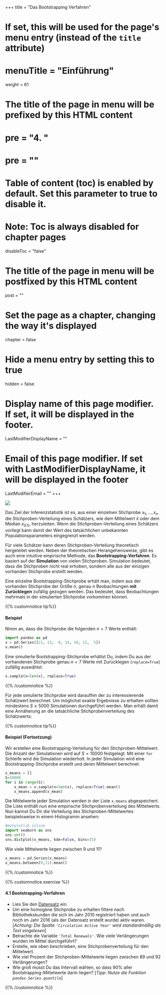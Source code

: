 +++
title = "Das Bootstrapping Verfahren"
# If set, this will be used for the page's menu entry (instead of the `title` attribute)
# menuTitle = "Einführung"
weight = 61
# The title of the page in menu will be prefixed by this HTML content
# pre = "<b>4. </b>"
# pre = "<i class='fab fa-github'></i>"
# Table of content (toc) is enabled by default. Set this parameter to true to disable it.
# Note: Toc is always disabled for chapter pages
disableToc = "false"

# The title of the page in menu will be postfixed by this HTML content
post = ""
# Set the page as a chapter, changing the way it's displayed
chapter = false
# Hide a menu entry by setting this to true
hidden = false
# Display name of this page modifier. If set, it will be displayed in the footer.
LastModifierDisplayName = ""
# Email of this page modifier. If set with LastModifierDisplayName, it will be displayed in the footer
LastModifierEmail = ""
+++

![](../bootstrap.files/bootstrap.png)


Das Ziel der Inferenzstatistik ist es, aus einer einzelnen Stichprobe $x_1, \dots, x_n$ die Stichproben-Verteilung eines Schätzers, wie dem Mittelwert $\bar{x}$ oder dem Median $x_{0.5}$, herzuleiten. Wenn die Stichproben-Verteilung eines Schätzers vorliegt kann damit der Wert des tatsächlichen unbekannten Populationsparameters eingegrenzt werden.

Für viele Schätzer kann deren Stichproben-Verteilung theoretisch hergeleitet werden. Neben der theoretischen Herangehensweise, gibt es auch eine intuitive empirische Methode, das **Bootstrapping-Verfahren**. Es basiert auf der **Simulation** von vielen Stichproben. Simulation bedeutet, dass die Stichproben nicht real erhoben, sondern alle aus der einzigen vorhanden Stichprobe erstellt werden.

Eine einzelne Bootstrapping-Stichprobe erhält man, indem aus der vorhanden Stichprobe der Größe $n$, genau $n$ Beobachtungen **mit Zurücklegen** zufällig gezogen werden. Das bedeutet, dass Beobachtungen mehrmals in der simulierten Stichprobe vorkommen können.

{{% customnotice tip%}}

#### Beispiel

Nimm an, dass die Stichprobe die folgenden $n=7$ Werte enthält:

```python
import pandas as pd
x = pd.Series([21, 13,  8, 14, 10, 12,  5])
x.mean()
```

Eine simulierte Bootstrapping-Stichprobe erhältst Du, indem Du aus der vorhandenen Stichprobe genau $n=7$ Werte mit Zurücklegen (`replace=True`) zufällig auswählst:

```python
x.sample(n=len(x), replace=True) 
```
{{% /customnotice %}}

Für jede simulierte Stichprobe wird daraufhin der zu interessierende Schätzwert berechnet. Um möglichst exakte Ergebnisse zu erhalten sollten mindestens $S \geq 5000$ Simulationen durchgeführt werden. Man erhält damit eine Annäherung an die tatsächliche Stichprobenverteilung des Schätzwerts:

{{% customnotice tip%}}

#### Beispiel (Fortsetzung)

Wir erstellen eine Bootstrapping-Verteilung für den Stichproben-Mittelwert. Die Anzahl der Simulationen wird auf $S=10000$ festgelegt. Mit einer `for` Schleife wird die Simulation wiederholt. In jeder Simulation wird eine Bootstrapping-Stichprobe erstellt und deren Mittelwert berechnet. 

```python
x_means = []
S=10000
for i in range(S):
    x_mean = x.sample(n=len(x), replace=True).mean()
    x_means.append(x_mean)
```

Die Mittelwerte jeder Simulation werden in der Liste `x_means` abgespeichert. Die Liste enthält nun eine empirische Stichprobenverteilung des Mittelwerts. Nun kannst Du Dir die Verteilung des Stichproben-Mittelwertes beispielsweise in einem Histogramm ansehen:

```python
#matplotlib inline
import seaborn as sns
sns.set()
sns.distplot(x_means, kde=False, bins=35)
```

Wie viele Mittelwerte liegen zwischen 9 und 11?

```python
x_means = pd.Series(x_means)
x_means.between(9,11).mean()
```
{{% /customnotice %}}


{{% customnotice exercise %}}

#### 4.1 Bootstrapping-Verfahren

- Lies Sie den [Datensatz](/2022-2023-ZK_Data_Librarian_Modul_3/organisation/dataset/) ein.
- Um eine homogene Stichprobe zu erhalten filtere nach Bibliothekskunden die sich im Jahr 2010 registriert haben und auch noch im Jahr 2016 (als der Datensatz erstellt wurde) aktiv waren. [*Achtung: Die Spalte `'Circulation Active Year'` wird standardmäßig als Text eingelesen*] 
- Betrachte die Variable `'Total Renewals'`. Wie viele Verlängerungen wurden im Mittel durchgeführt?
- Erstelle, wie oben beschrieben, eine Stichprobenverteilung für den Mittelwert.
- Wie viel Prozent der Stichproben-Mittelwerte liegen zwischen 89 und 92 Verlängerungen?
- Wie groß musst Du das Intervall wählen, so dass 90% aller Bootstrapping-Mittelwerte darin liegen? [*Tipp: Nutze die Funktion `pandas.Series.quantile`*]

{{% /customnotice %}}

